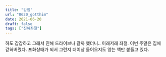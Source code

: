 ```yaml
---
title: "갇힘"
url: "0620_gotthim"
date: 2021-06-20
draft: false
tags: ["진해좌절"]
---
```

하도 갑갑하고 그래서 진해 드라이브나 갈까 했더니.. 이래저래 좌절. 이번 주말은 집에 갇혀버렸다. 포화상태가 되서 그런지 더이상 들어오지도 않는 책만 붙들고 있다.
